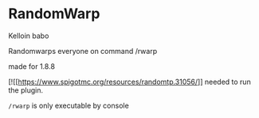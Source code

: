 # RandomWarp
Kelloin babo


Randomwarps everyone on command /rwarp <world>

made for 1.8.8

[![[https://www.spigotmc.org/resources/randomtp.31056/]]
needed to run the plugin.

``/rwarp`` is only executable by console
